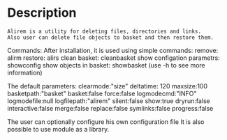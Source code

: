 Description
===========================================================================
    Alirem is a utility for deleting files, directories and links.
    Also user can delete file objects to basket and then restore them.
Commands:
    After installation, it is used using simple commands:
    remove: alirm <path>
    restore: alirs <path>
    clean basket: cleanbasket
    show configation parametrs: showconfig
    show objects in basket: showbasket
    (use -h to see more information)


The default parameters:
    clearmode:"size"
    deltatime: 120
    maxsize:100
    basketpath:"basket"
    basket:false
    force:false
    logmodecmd:"INFO"
    logmodefile:null
    logfilepath:"alirem"
    silent:false
    show:true
    dryrun:false
    interactive:false
    merge:false
    replace:false
    symlinks:false
    progress:false


The user can optionally configure his own configuration file
It is also possible to use module as a library.